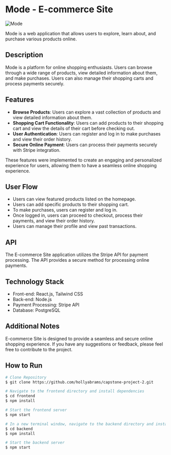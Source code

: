 # Mode - E-commerce Site
![Mode](frontend/public/mode.gif)

Mode is a web application that allows users to explore, learn about, and purchase various products online.

## Description

Mode is a platform for online shopping enthusiasts. Users can browse through a wide range of products, view detailed information about them, and make purchases. Users can also manage their shopping carts and process payments securely.

## Features

- **Browse Products**: Users can explore a vast collection of products and view detailed information about them.
- **Shopping Cart Functionality**: Users can add products to their shopping cart and view the details of their cart before checking out.
- **User Authentication**: Users can register and log in to make purchases and view their order history.
- **Secure Online Payment**: Users can process their payments securely with Stripe integration.
  
These features were implemented to create an engaging and personalized experience for users, allowing them to have a seamless online shopping experience.

## User Flow

- Users can view featured products listed on the homepage.
- Users can add specific products to their shopping cart.
- To make purchases, users can register and log in.
- Once logged in, users can proceed to checkout, process their payments, and view their order history.
- Users can manage their profile and view past transactions.

## API

The E-commerce Site application utilizes the Stripe API for payment processing. The API provides a secure method for processing online payments.

## Technology Stack

- Front-end: React.js, Tailwind CSS
- Back-end: Node.js
- Payment Processing: Stripe API
- Database: PostgreSQL

## Additional Notes

E-commerce Site is designed to provide a seamless and secure online shopping experience. If you have any suggestions or feedback, please feel free to contribute to the project.

## How to Run

```bash
# Clone Repository
$ git clone https://github.com/hollyabrams/capstone-project-2.git

# Navigate to the frontend directory and install dependencies
$ cd frontend
$ npm install

# Start the frontend server
$ npm start

# In a new terminal window, navigate to the backend directory and install dependencies
$ cd backend
$ npm install

# Start the backend server
$ npm start

